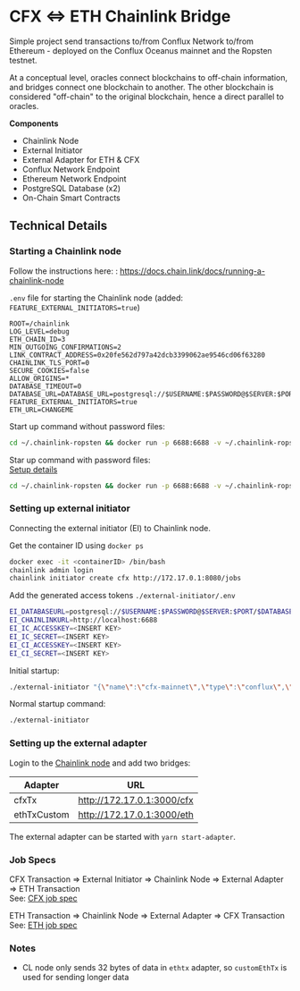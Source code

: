 # CFX <=> ETH Chainlink Bridge

Simple project send transactions to/from Conflux Network to/from Ethereum - deployed on the Conflux Oceanus mainnet and the Ropsten testnet.

At a conceptual level, oracles connect blockchains to off-chain information, and bridges connect one blockchain to another. The other blockchain is considered "off-chain" to the original blockchain, hence a direct parallel to oracles.

**Components**

- Chainlink Node
- External Initiator
- External Adapter for ETH & CFX
- Conflux Network Endpoint
- Ethereum Network Endpoint
- PostgreSQL Database (x2)
- On-Chain Smart Contracts

## Technical Details

### Starting a Chainlink node

Follow the instructions here: : https://docs.chain.link/docs/running-a-chainlink-node

`.env` file for starting the Chainlink node (added: `FEATURE_EXTERNAL_INITIATORS=true`)

```
ROOT=/chainlink
LOG_LEVEL=debug
ETH_CHAIN_ID=3
MIN_OUTGOING_CONFIRMATIONS=2
LINK_CONTRACT_ADDRESS=0x20fe562d797a42dcb3399062ae9546cd06f63280
CHAINLINK_TLS_PORT=0
SECURE_COOKIES=false
ALLOW_ORIGINS=*
DATABASE_TIMEOUT=0
DATABASE_URL=DATABASE_URL=postgresql://$USERNAME:$PASSWORD@$SERVER:$PORT/$DATABASE
FEATURE_EXTERNAL_INITIATORS=true
ETH_URL=CHANGEME
```

Start up command without password files:

```bash
cd ~/.chainlink-ropsten && docker run -p 6688:6688 -v ~/.chainlink-ropsten:/chainlink -it --env-file=.env smartcontract/chainlink local n -p /chainlink/.password -a /chainlink/.api

```

Star up command with password files:  
[Setup details](https://docs.chain.link/docs/miscellaneous#use-password-and-api-files-on-startup)

```bash
cd ~/.chainlink-ropsten && docker run -p 6688:6688 -v ~/.chainlink-ropsten:/chainlink -it --env-file=.env smartcontract/chainlink local n -p /chainlink/.password -a /chainlink/.api
```

### Setting up external initiator

Connecting the external initiator (EI) to Chainlink node.

Get the container ID using `docker ps`

```bash
docker exec -it <containerID> /bin/bash
chainlink admin login
chainlink initiator create cfx http://172.17.0.1:8080/jobs
```

Add the generated access tokens `./external-initiator/.env`

```bash
EI_DATABASEURL=postgresql://$USERNAME:$PASSWORD@$SERVER:$PORT/$DATABASE
EI_CHAINLINKURL=http://localhost:6688
EI_IC_ACCESSKEY=<INSERT KEY>
EI_IC_SECRET=<INSERT KEY>
EI_CI_ACCESSKEY=<INSERT KEY>
EI_CI_SECRET=<INSERT KEY>
```

Initial startup:

```bash
./external-initiator "{\"name\":\"cfx-mainnet\",\"type\":\"conflux\",\"url\":\"http://mainnet-jsonrpc.conflux-chain.org:12537\"}" --chainlinkurl "http://localhost:6688/"
```

Normal startup command:

```bash
./external-initiator
```

### Setting up the external adapter

Login to the [Chainlink node](https://localhost:6688) and add two bridges:

| Adapter     | URL                        |
| ----------- | -------------------------- |
| cfxTx       | http://172.17.0.1:3000/cfx |
| ethTxCustom | http://172.17.0.1:3000/eth |

The external adapter can be started with `yarn start-adapter`.

### Job Specs

CFX Transaction => External Initiator => Chainlink Node => External Adapter => ETH Transaction  
See: [CFX job spec](./jobSpecs/cfx.json)

ETH Transaction => Chainlink Node => External Adapter => CFX Transaction  
See: [ETH job spec](./jobSpecs/eth.json)

### Notes
- CL node only sends 32 bytes of data in `ethtx` adapter, so `customEthTx` is used for sending longer data
